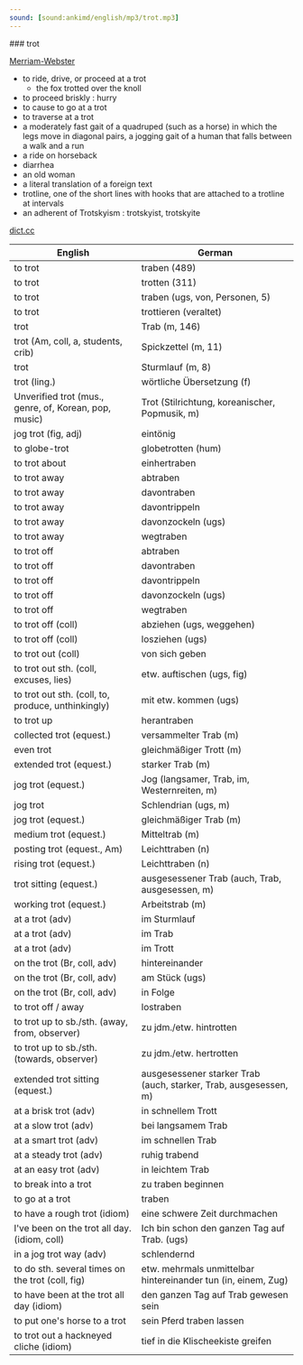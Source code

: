 ```yaml
---
sound: [sound:ankimd/english/mp3/trot.mp3]
---
```


\### trot

[Merriam-Webster](https://www.merriam-webster.com/dictionary/trot)

- to ride, drive, or proceed at a trot
    - the fox trotted over the knoll
- to proceed briskly : hurry
- to cause to go at a trot
- to traverse at a trot
- a moderately fast gait of a quadruped (such as a horse) in which the legs move in diagonal pairs, a jogging gait of a human that falls between a walk and a run
- a ride on horseback
- diarrhea
- an old woman
- a literal translation of a foreign text
- trotline, one of the short lines with hooks that are attached to a trotline at intervals
- an adherent of Trotskyism : trotskyist, trotskyite

[dict.cc](https://www.dict.cc/trot)

| English        | German       |
| -------------- | ------------ |
| to trot | traben (489) |
| to trot | trotten (311) |
| to trot | traben (ugs, von, Personen, 5) |
| to trot | trottieren (veraltet) |
| trot | Trab (m, 146) |
| trot (Am, coll, a, students, crib) | Spickzettel (m, 11) |
| trot | Sturmlauf (m, 8) |
| trot (ling.) | wörtliche Übersetzung (f) |
| Unverified trot (mus., genre, of, Korean, pop, music) | Trot (Stilrichtung, koreanischer, Popmusik, m) |
| jog trot (fig, adj) | eintönig |
| to globe-trot | globetrotten (hum) |
| to trot about | einhertraben |
| to trot away | abtraben |
| to trot away | davontraben |
| to trot away | davontrippeln |
| to trot away | davonzockeln (ugs) |
| to trot away | wegtraben |
| to trot off | abtraben |
| to trot off | davontraben |
| to trot off | davontrippeln |
| to trot off | davonzockeln (ugs) |
| to trot off | wegtraben |
| to trot off (coll) | abziehen (ugs, weggehen) |
| to trot off (coll) | losziehen (ugs) |
| to trot out (coll) | von sich geben |
| to trot out sth. (coll, excuses, lies) | etw. auftischen (ugs, fig) |
| to trot out sth. (coll, to, produce, unthinkingly) | mit etw. kommen (ugs) |
| to trot up | herantraben |
| collected trot (equest.) | versammelter Trab (m) |
| even trot | gleichmäßiger Trott (m) |
| extended trot (equest.) | starker Trab (m) |
| jog trot (equest.) | Jog (langsamer, Trab, im, Westernreiten, m) |
| jog trot | Schlendrian (ugs, m) |
| jog trot (equest.) | gleichmäßiger Trab (m) |
| medium trot (equest.) | Mitteltrab (m) |
| posting trot (equest., Am) | Leichttraben (n) |
| rising trot (equest.) | Leichttraben (n) |
| trot sitting (equest.) | ausgesessener Trab (auch, Trab, ausgesessen, m) |
| working trot (equest.) | Arbeitstrab (m) |
| at a trot (adv) | im Sturmlauf |
| at a trot (adv) | im Trab |
| at a trot (adv) | im Trott |
| on the trot (Br, coll, adv) | hintereinander |
| on the trot (Br, coll, adv) | am Stück (ugs) |
| on the trot (Br, coll, adv) | in Folge |
| to trot off / away | lostraben |
| to trot up to sb./sth. (away, from, observer) | zu jdm./etw. hintrotten |
| to trot up to sb./sth. (towards, observer) | zu jdm./etw. hertrotten |
| extended trot sitting (equest.) | ausgesessener starker Trab (auch, starker, Trab, ausgesessen, m) |
| at a brisk trot (adv) | in schnellem Trott |
| at a slow trot (adv) | bei langsamem Trab |
| at a smart trot (adv) | im schnellen Trab |
| at a steady trot (adv) | ruhig trabend |
| at an easy trot (adv) | in leichtem Trab |
| to break into a trot | zu traben beginnen |
| to go at a trot | traben |
| to have a rough trot (idiom) | eine schwere Zeit durchmachen |
| I've been on the trot all day. (idiom, coll) | Ich bin schon den ganzen Tag auf Trab. (ugs) |
| in a jog trot way (adv) | schlendernd |
| to do sth. several times on the trot (coll, fig) | etw. mehrmals unmittelbar hintereinander tun (in, einem, Zug) |
| to have been at the trot all day (idiom) | den ganzen Tag auf Trab gewesen sein |
| to put one's horse to a trot | sein Pferd traben lassen |
| to trot out a hackneyed cliche (idiom) | tief in die Klischeekiste greifen |
